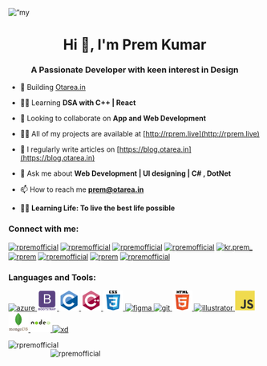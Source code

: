 <p align=”center”>
<img width=”100%" height=”200" src=”https://github.com/rpremOfficial/rpremOfficial/blob/main/Pink%20and%20Purple%20Professional%20LinkedIn%20Banner%20png.png" alt=”my banner”>
</p>
<h1 align="center">Hi 👋, I'm Prem Kumar</h1>
<h3 align="center">A Passionate Developer with keen interest in Design</h3>

- 🔭 Building [Otarea.in](https://otarea.in)

- 👨‍💻 Learning **DSA with C++ | React**

- 🤝 Looking to collaborate on **App and Web Development**

- 👨‍💻 All of my projects are available at [http://rprem.live](http://rprem.live)

- 📝 I regularly write articles on [https://blog.otarea.in](https://blog.otarea.in)

- 💬 Ask me about **Web Development | UI designing | C# , DotNet**

- 📫 How to reach me **prem@otarea.in**

- 🧘‍♂️ **Learning Life: To live the best life possible**

<h3 align="left">Connect with me:</h3>
<p align="left">
<a href="https://twitter.com/rpremofficial" target="blank"><img align="center" src="https://raw.githubusercontent.com/rahuldkjain/github-profile-readme-generator/master/src/images/icons/Social/twitter.svg" alt="rpremofficial" height="30" width="40" /></a>
<a href="https://linkedin.com/in/rpremofficial" target="blank"><img align="center" src="https://raw.githubusercontent.com/rahuldkjain/github-profile-readme-generator/master/src/images/icons/Social/linked-in-alt.svg" alt="rpremofficial" height="30" width="40" /></a>
<a href="https://stackoverflow.com/users/rpremofficial" target="blank"><img align="center" src="https://raw.githubusercontent.com/rahuldkjain/github-profile-readme-generator/master/src/images/icons/Social/stack-overflow.svg" alt="rpremofficial" height="30" width="40" /></a>
<a href="https://fb.com/rpremofficial" target="blank"><img align="center" src="https://raw.githubusercontent.com/rahuldkjain/github-profile-readme-generator/master/src/images/icons/Social/facebook.svg" alt="rpremofficial" height="30" width="40" /></a>
<a href="https://instagram.com/kr.prem_" target="blank"><img align="center" src="https://raw.githubusercontent.com/rahuldkjain/github-profile-readme-generator/master/src/images/icons/Social/instagram.svg" alt="kr.prem_" height="30" width="40" /></a>
<a href="https://www.youtube.com/c/rprem" target="blank"><img align="center" src="https://raw.githubusercontent.com/rahuldkjain/github-profile-readme-generator/master/src/images/icons/Social/youtube.svg" alt="rprem" height="30" width="40" /></a>
<a href="https://www.codechef.com/users/rpremofficial" target="blank"><img align="center" src="https://cdn.jsdelivr.net/npm/simple-icons@3.1.0/icons/codechef.svg" alt="rpremofficial" height="30" width="40" /></a>
<a href="https://codeforces.com/profile/rprem" target="blank"><img align="center" src="https://raw.githubusercontent.com/rahuldkjain/github-profile-readme-generator/master/src/images/icons/Social/codeforces.svg" alt="rprem" height="30" width="40" /></a>
<a href="https://www.leetcode.com/rpremofficial" target="blank"><img align="center" src="https://raw.githubusercontent.com/rahuldkjain/github-profile-readme-generator/master/src/images/icons/Social/leet-code.svg" alt="rpremofficial" height="30" width="40" /></a>
</p>

<h3 align="left">Languages and Tools:</h3>
<p align="left"> <a href="https://azure.microsoft.com/en-in/" target="_blank" rel="noreferrer"> <img src="https://www.vectorlogo.zone/logos/microsoft_azure/microsoft_azure-icon.svg" alt="azure" width="40" height="40"/> </a> <a href="https://getbootstrap.com" target="_blank" rel="noreferrer"> <img src="https://raw.githubusercontent.com/devicons/devicon/master/icons/bootstrap/bootstrap-plain-wordmark.svg" alt="bootstrap" width="40" height="40"/> </a> <a href="https://www.cprogramming.com/" target="_blank" rel="noreferrer"> <img src="https://raw.githubusercontent.com/devicons/devicon/master/icons/c/c-original.svg" alt="c" width="40" height="40"/> </a> <a href="https://www.w3schools.com/cpp/" target="_blank" rel="noreferrer"> <img src="https://raw.githubusercontent.com/devicons/devicon/master/icons/cplusplus/cplusplus-original.svg" alt="cplusplus" width="40" height="40"/> </a> <a href="https://www.w3schools.com/css/" target="_blank" rel="noreferrer"> <img src="https://raw.githubusercontent.com/devicons/devicon/master/icons/css3/css3-original-wordmark.svg" alt="css3" width="40" height="40"/> </a> <a href="https://www.figma.com/" target="_blank" rel="noreferrer"> <img src="https://www.vectorlogo.zone/logos/figma/figma-icon.svg" alt="figma" width="40" height="40"/> </a> <a href="https://git-scm.com/" target="_blank" rel="noreferrer"> <img src="https://www.vectorlogo.zone/logos/git-scm/git-scm-icon.svg" alt="git" width="40" height="40"/> </a> <a href="https://www.w3.org/html/" target="_blank" rel="noreferrer"> <img src="https://raw.githubusercontent.com/devicons/devicon/master/icons/html5/html5-original-wordmark.svg" alt="html5" width="40" height="40"/> </a> <a href="https://www.adobe.com/in/products/illustrator.html" target="_blank" rel="noreferrer"> <img src="https://www.vectorlogo.zone/logos/adobe_illustrator/adobe_illustrator-icon.svg" alt="illustrator" width="40" height="40"/> </a> <a href="https://developer.mozilla.org/en-US/docs/Web/JavaScript" target="_blank" rel="noreferrer"> <img src="https://raw.githubusercontent.com/devicons/devicon/master/icons/javascript/javascript-original.svg" alt="javascript" width="40" height="40"/> </a> <a href="https://www.mongodb.com/" target="_blank" rel="noreferrer"> <img src="https://raw.githubusercontent.com/devicons/devicon/master/icons/mongodb/mongodb-original-wordmark.svg" alt="mongodb" width="40" height="40"/> </a> <a href="https://nodejs.org" target="_blank" rel="noreferrer"> <img src="https://raw.githubusercontent.com/devicons/devicon/master/icons/nodejs/nodejs-original-wordmark.svg" alt="nodejs" width="40" height="40"/> </a> <a href="https://www.adobe.com/products/xd.html" target="_blank" rel="noreferrer"> <img src="https://cdn.worldvectorlogo.com/logos/adobe-xd.svg" alt="xd" width="40" height="40"/> </a> </p>

<p><img align="left" src="https://github-readme-stats.vercel.app/api/top-langs?username=rpremofficial&show_icons=true&locale=en&layout=compact" alt="rpremofficial" />

&nbsp;<img align="right" width="420px" src="https://github-readme-stats.vercel.app/api?username=rpremofficial&show_icons=true&locale=en" alt="rpremofficial" /></p>
